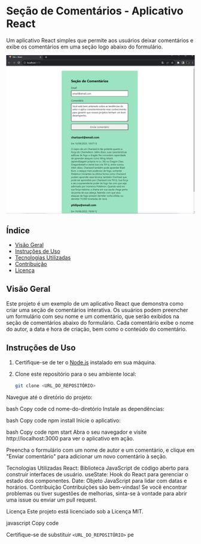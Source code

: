 # Seção de Comentários - Aplicativo React
Um aplicativo React simples que permite aos usuários deixar comentários e exibe os comentários em uma seção logo abaixo do formulário.


![Alt text](image.png)


## Índice

- [Visão Geral](#visão-geral)
- [Instruções de Uso](#instruções-de-uso)
- [Tecnologias Utilizadas](#tecnologias-utilizadas)
- [Contribuição](#contribuição)
- [Licença](#licença)

  
## Visão Geral

Este projeto é um exemplo de um aplicativo React que demonstra como criar uma seção de comentários interativa. Os usuários podem preencher um formulário com seu nome e um comentário, que serão exibidos na seção de comentários abaixo do formulário. Cada comentário exibe o nome do autor, a data e hora de criação, bem como o conteúdo do comentário.

## Instruções de Uso

1. Certifique-se de ter o [Node.js](https://nodejs.org/) instalado em sua máquina.

2. Clone este repositório para o seu ambiente local:

   ```bash
   git clone <URL_DO_REPOSITÓRIO>


Navegue até o diretório do projeto:

bash
Copy code
cd nome-do-diretório
Instale as dependências:

bash
Copy code
npm install
Inicie o aplicativo:

bash
Copy code
npm start
Abra o seu navegador e visite http://localhost:3000 para ver o aplicativo em ação.

Preencha o formulário com um nome de autor e um comentário, e clique em "Enviar comentário" para adicionar um novo comentário à seção.

Tecnologias Utilizadas
React: Biblioteca JavaScript de código aberto para construir interfaces de usuário.
useState: Hook do React para gerenciar o estado dos componentes.
Date: Objeto JavaScript para lidar com datas e horários.
Contribuição
Contribuições são bem-vindas! Se você encontrar problemas ou tiver sugestões de melhorias, sinta-se à vontade para abrir uma issue ou enviar um pull request.

Licença
Este projeto está licenciado sob a Licença MIT.

javascript
Copy code

Certifique-se de substituir `<URL_DO_REPOSITÓRIO>` pe
